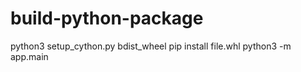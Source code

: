 # build-python-package

python3 setup_cython.py bdist_wheel
pip install file.whl
python3 -m app.main
